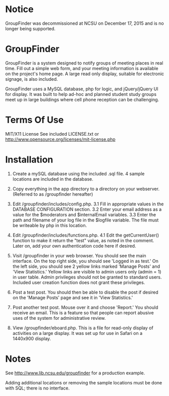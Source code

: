 Notice
======
GroupFinder was decommissioned at NCSU on December 17, 2015 and is no longer being supported. 

GroupFinder
===========

GroupFinder is a system designed to notify groups of meeting places in real time. Fill out a simple web form, and your meeting information is available on the project's home page. A large read only display, suitable for electronic signage, is also included.

GroupFinder uses a MySQL database, php for logic, and jQuery/jQuery UI for display. It was built to help ad-hoc and planned student study groups meet up in large buildings where cell phone reception can be challenging.

Terms Of Use
===========
    
MIT/X11 License
See included LICENSE.txt or http://www.opensource.org/licenses/mit-license.php
    
Installation
===========

1.	Create a mySQL database using the included .sql file. 4 sample locations are included in the database.
		
2. Copy everything in the app directory to a directory on your webserver. (Referred to as /groupfinder hereafter)

3. Edit /groupfinder/includes/config.php. 
3.1 Fill in appropriate values in the DATABASE CONFIGURATION section.
3.2 Enter your email address as a value for the $moderators and $internalEmail variables. 
3.3 Enter the path and filename of your log file in the $logfile variable. The file must be writeable by php in this location.

4. Edit /groupfinder/includes/functions.php.
4.1 Edit the getCurrentUser() function to make it return the "test" value, as noted in the comment. 
Later on, add your own authentication code here if desired.

5. Visit /groupfinder in your web browser. You should see the main interface. On the top right side, you should see 'Logged in as test.' On the left side, you should see 2 yellow links marked 'Manage Posts' and 'View Statistics.' Yellow links are visible to admin users only (admin = 1) in user table. Admin privileges should not be granted to standard users. Included user creation function does not grant these privileges. 

6. Post a test post. You should then be able to disable the post if desired on the 'Manage Posts' page and see it in 'View Statistics.'

7. Post another test post. Mouse over it and choose 'Report.' You should receive an email. This is a feature so that people can report abusive uses of the system for administrative review.

8. View /groupfinder/eboard.php. This is a file for read-only display of activities on a large display. It was set up for use in Safari on a 1440x900 display. 


Notes
===========

See http://www.lib.ncsu.edu/groupfinder for a production example.
				
Adding additional locations or removing the sample locations must be done with SQL; there is no interface.
		



	

